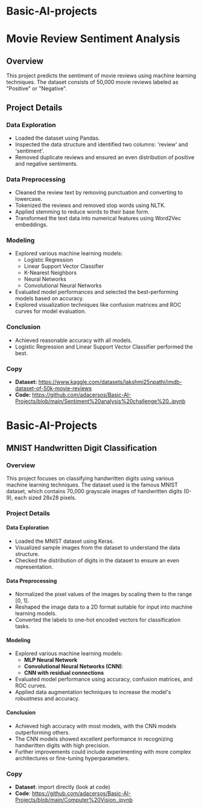 # Basic-AI-projects

# Movie Review Sentiment Analysis

## Overview

This project predicts the sentiment of movie reviews using machine learning techniques. The dataset consists of 50,000 movie reviews labeled as "Positive" or "Negative".

## Project Details
### Data Exploration

- Loaded the dataset using Pandas.
- Inspected the data structure and identified two columns: 'review' and 'sentiment'.
- Removed duplicate reviews and ensured an even distribution of positive and negative sentiments.

### Data Preprocessing

- Cleaned the review text by removing punctuation and converting to lowercase.
- Tokenized the reviews and removed stop words using NLTK.
- Applied stemming to reduce words to their base form.
- Transformed the text data into numerical features using Word2Vec embeddings.

### Modeling

- Explored various machine learning models:
  - Logistic Regression
  - Linear Support Vector Classifier
  - K-Nearest Neighbors
  - Neural Networks
  - Convolutional Neural Networks
- Evaluated model performances and selected the best-performing models based on accuracy.
- Explored visualization techniques like confusion matrices and ROC curves for model evaluation.

### Conclusion

- Achieved reasonable accuracy with all models.
- Logistic Regression and Linear Support Vector Classifier performed the best.

### Copy
- **Dataset:** https://www.kaggle.com/datasets/lakshmi25npathi/imdb-dataset-of-50k-movie-reviews
-  **Code:** https://github.com/adacersos/Basic-AI-Projects/blob/main/Sentiment%20analysis%20challenge%20..ipynb

# Basic-AI-Projects  
## MNIST Handwritten Digit Classification

### Overview
This project focuses on classifying handwritten digits using various machine learning techniques. The dataset used is the famous MNIST dataset, which contains 70,000 grayscale images of handwritten digits (0-9), each sized 28x28 pixels.

### Project Details

#### Data Exploration
- Loaded the MNIST dataset using Keras.
- Visualized sample images from the dataset to understand the data structure.
- Checked the distribution of digits in the dataset to ensure an even representation.

#### Data Preprocessing
- Normalized the pixel values of the images by scaling them to the range [0, 1].
- Reshaped the image data to a 2D format suitable for input into machine learning models.
- Converted the labels to one-hot encoded vectors for classification tasks.

#### Modeling
- Explored various machine learning models:
  - **MLP Neural Network**
  - **Convolutional Neural Networks (CNN)**:
  - **CNN with residual connections**
- Evaluated model performance using accuracy, confusion matrices, and ROC curves.
- Applied data augmentation techniques to increase the model's robustness and accuracy.

#### Conclusion
- Achieved high accuracy with most models, with the CNN models outperforming others.
- The CNN models showed excellent performance in recognizing handwritten digits with high precision.
- Further improvements could include experimenting with more complex architectures or fine-tuning hyperparameters.

### Copy
- **Dataset**: import directly (look at code)
- **Code**: https://github.com/adacersos/Basic-AI-Projects/blob/main/Computer%20Vision..ipynb
